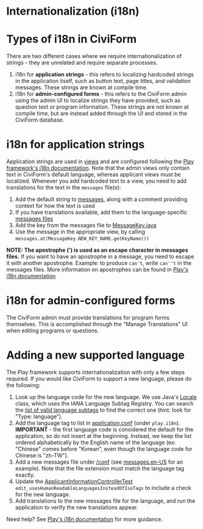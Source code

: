 # Internationalization (i18n)

# Types of i18n in CiviForm

There are two different cases where we require internationalization of strings - they are unrelated and require separate processes. 

1. i18n for **application strings** - this refers to localizing hardcoded strings in the application itself, such as button text, page titles, and validation messages. These strings are known at compile time.
2. i18n for **admin-configured forms** - this refers to the CiviForm admin using the admin UI to localize strings they have provided, such as question text or program information. These strings are not known at compile time, but are instead added through the UI and stored in the CiviForm database.

# i18n for application strings

Application strings are used in [views](https://github.com/seattle-uat/civiform/tree/main/universal-application-tool-0.0.1/app/views) and are configured following the [Play framework's i18n documentation](https://www.playframework.com/documentation/2.8.x/JavaI18N). Note that the admin views only contain text in CiviForm's default language, whereas applicant views must be localized. Whenever you add hardcoded text to a view, you need to add translations for the text in the `messages` file(s):

1. Add the default string to [messages](https://github.com/seattle-uat/civiform/blob/main/universal-application-tool-0.0.1/conf/messages), along with a comment providing context for how the text is used
2. If you have translations available, add them to the language-specific [messages files](https://github.com/seattle-uat/civiform/blob/main/universal-application-tool-0.0.1/conf)
3. Add the key from the messages file to [MessageKey.java](https://github.com/seattle-uat/civiform/blob/main/universal-application-tool-0.0.1/app/services/MessageKey.java)
4. Use the message in the appropriate view, by calling `messages.at(MessageKey.NEW_KEY_NAME.getKeyName())`

**NOTE: The apostrophe (') is used as an escape character in messages files.** If you want to have an apostrophe in a message, you need to escape it with another apostrophe. Example: to produce `can't`, write `can''t` in the messages files. More information on apostrophes can be found in [Play's i18n documentation](https://www.playframework.com/documentation/2.8.x/JavaI18N#Notes-on-apostrophes)

# i18n for admin-configured forms

The CiviForm admin must provide translations for program forms themselves. This is accomplished through the "Manage Translations" UI when editing programs or questions. 

# Adding a new supported language

The Play framework supports internationalization with only a few steps required. If you would like CiviForm to support a new language, please do the following:

1. Look up the language code for the new language. We use Java's [Locale](https://docs.oracle.com/en/java/javase/11/docs/api/java.base/java/util/Locale.html) class, which uses the IANA Language Subtag Registry. You can search the [list of valid language subtags](https://www.iana.org/assignments/language-subtag-registry/language-subtag-registry) to find the correct one (hint: look for "Type: language").
1. Add the language tag to list in [application.conf](https://github.com/seattle-uat/civiform/blob/main/universal-application-tool-0.0.1/conf/application.conf) (under `play.i18n`). **IMPORTANT** - the first language code is considered the default for the application, so do not insert at the beginning. Instead, we keep the list ordered alphabetically by the English name of the language (ex: "Chinese" comes before "Korean", even though the language code for Chinese is "zh-TW").
1. Add a new messages file under [/conf](https://github.com/seattle-uat/civiform/tree/main/universal-application-tool-0.0.1/conf) (see [messages.en-US](https://github.com/seattle-uat/civiform/blob/main/universal-application-tool-0.0.1/conf/messages.en-US) for an example). Note that the file extension must match the language tag exactly.
1. Update the [ApplicantInformationControllerTest](https://github.com/seattle-uat/civiform/blob/main/universal-application-tool-0.0.1/test/controllers/applicant/ApplicantInformationControllerTest.java) `edit_usesHumanReadableLanguagesInsteadOfIsoTags` to include a check for the new language.
1. Add translations to the new messages file for the language, and run the application to verify the new translations appear.

Need help? See [Play's i18n documentation](https://www.playframework.com/documentation/2.8.x/JavaI18N) for more guidance.
